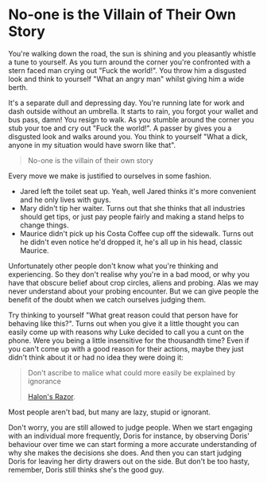 # No-one is the Villain of Their Own Story

You're walking down the road, the sun is shining and you pleasantly whistle a tune to yourself. As you turn around the corner you're confronted with a stern faced man crying out "Fuck the world!". You throw him a disgusted look and think to yourself "What an angry man" whilst giving him a wide berth.

It's a separate dull and depressing day. You're running late for work and dash outside without an umbrella. It starts to rain, you forgot your wallet and bus pass, damn! You resign to walk. As you stumble around the corner you stub your toe and cry out "Fuck the world!". A passer by gives you a disgusted look and walks around you. You think to yourself "What a dick, anyone in my situation would have sworn like that".

> No-one is the villain of their own story

Every move we make is justified to ourselves in some fashion.

- Jared left the toilet seat up. Yeah, well Jared thinks it's more convenient and he only lives with guys.
- Mary didn't tip her waiter. Turns out that she thinks that all industries should get tips, or just pay people fairly and making a stand helps to change things.
- Maurice didn't pick up his Costa Coffee cup off the sidewalk. Turns out he didn't even notice he'd dropped it, he's all up in his head, classic Maurice.

Unfortunately other people don't know what you're thinking and experiencing. So they don't realise why you're in a bad mood, or why you have that obscure belief about crop circles, aliens and probing. Alas we may never understand about your probing encounter. But we can give people the benefit of the doubt when we catch ourselves judging them.

Try thinking to yourself "What great reason could that person have for behaving like this?". Turns out when you give it a little thought you can easily come up with reasons why Luke decided to call you a cunt on the phone. Were you being a little insensitive for the thousandth time? Even if you can't come up with a good reason for their actions, maybe they just didn't think about it or had no idea they were doing it:

> Don't ascribe to malice what could more easily be explained by ignorance
>
> [Halon's Razor](https://simple.wikipedia.org/wiki/hanlon%27s_razor).

Most people aren't bad, but many are lazy, stupid or ignorant.

Don't worry, you are still allowed to judge people. When we start engaging with an individual more frequently, Doris for instance, by observing Doris' behaviour over time we can start forming a more accurate understanding of why she makes the decisions she does. And then you can start judging Doris for leaving her dirty drawers out on the side. But don't be too hasty, remember, Doris still thinks she's the good guy.
